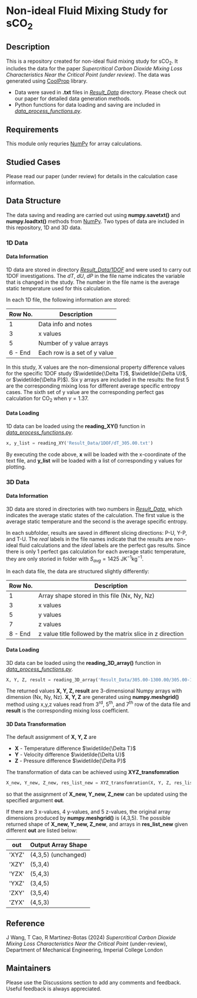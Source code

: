 # Non-ideal Fluid Mixing Study for $\textrm{sCO}_2$

## Description

This is a repository created for non-ideal fluid mixing study for $\textrm{sCO}_2$. It includes the data for the paper *Supercritical Carbon Dioxide Mixing Loss Characteristics Near the Critical Point (under review)*. The data was generated using [CoolProp](https://github.com/CoolProp/CoolProp) library.

- Data were saved in **.txt** files in [*Result_Data*](Result_Data) directory. Please check out our paper for detailed data generation methods.
- Python functions for data loading and saving are included in [*data_process_functions.py*](data_process_functions.py).

## Requirements

This module only requries [NumPy](https://numpy.org/) for array calculations.

## Studied Cases

Please read our paper (under review) for details in the calculation case information.

## Data Structure

The data saving and reading are carried out using **numpy.savetxt()** and **numpy.loadtxt()** methods from [NumPy](https://numpy.org/). Two types of data are included in this repository, 1D and 3D data.

### 1D Data

#### Data Information

1D data are stored in directory [*Result_Data/1DOF*](Result_Data/1DOF) and were used to carry out 1DOF investigations. The *dT*, *dU*, *dP* in the file name indicates the variable that is changed in the study. The number in the file name is the average static temperature used for this calculation.

In each 1D file, the following information are stored:

| Row No.     | Description                   |
| -----       | -----------                   |
| 1           | Data info and notes           |
| 3           | x values                      |
| 5           | Number of y value arrays      |
| 6 - End     | Each row is a set of y value  |

In this study, X values are the non-dimensional property difference values for the specific 1DOF study ($\widetilde{\Delta T}$, $\widetilde{\Delta U}$, or $\widetilde{\Delta P}$). Six y arrays are included in the results: the first 5 are the corresponding mixing loss for different average specific entropy cases. The sixth set of y value are the corresponding perfect gas calculation for $\textrm{CO}_2$ when $\gamma=1.37$. 

#### Data Loading

1D data can be loaded using the **reading_XY()** function in [*data_process_functions.py*](data_process_functions.py). 

```python
x, y_list = reading_XY('Result_Data/1DOF/dT_305.00.txt')
```

By executing the code above, **x** will be loaded with the x-coordinate of the text file, and **y_list** will be loaded with a list of corresponding y values for plotting.

### 3D Data

#### Data Information

3D data are stored in directories with two numbers in [*Result_Data*](Result_Data), which indicates the average static states of the calculation. The first value is the average static temperature and the second is the average specific entropy.

In each subfolder, results are saved in different slicing directions: P-U, Y-P, and T-U. The *real* labels in the file names indicate that the results are non-ideal fluid calculations and the *ideal* labels are the perfect gas results. Since there is only 1 perfect gas calculation for each average static temperature, they are only storied in folder with $S_{avg}=1425$ $\textrm{JK}^{-1}\textrm{kg}^{-1}$.

In each data file, the data are structured slightly differently:

| Row No.     | Description                     |
| -----       | -----------                     |
| 1           | Array shape stored in this file (Nx, Ny, Nz) |
| 3           | x values                        |
| 5           | y values                        |
| 7           | z values                        |
| 8 - End     | z value title followed by the matrix slice in z direction|

#### Data Loading

3D data can be loaded using the **reading_3D_array()** function in [*data_process_functions.py*](data_process_functions.py). 

```python
X, Y, Z, result = reading_3D_array('Result_Data/305.00-1300.00/305.00-1300.00-realTU.txt')
```

The returned values **X, Y, Z, result** are 3-dimensional Numpy arrays with dimension (Nx, Ny, Nz). **X, Y, Z** are generated using **numpy.meshgrid()** method using x,y,z values read from $3^{\textrm{rd}}$, $5^{\textrm{th}}$, and $7^{\textrm{th}}$ row of the data file and **result** is the corresponding mixing loss coefficient.

#### 3D Data Transformation

The default assignment of **X, Y, Z** are 

- **X** - Temperature difference $\widetilde{\Delta T}$
- **Y** - Velocity difference $\widetilde{\Delta U}$
- **Z** - Pressure difference $\widetilde{\Delta P}$

The transformation of data can be achieved using **XYZ_transfomration**

```python
X_new, Y_new, Z_new, res_list_new = XYZ_transfomration(X, Y, Z, res_list, out = 'XZY')
```

so that the assignment of **X_new, Y_new, Z_new** can be updated using the specified argument **out**.

If there are 3 x-values, 4 y-values, and 5 z-values, the original array dimensions produced by **numpy.meshgrid()** is (4,3,5). The possible returned shape of **X_new, Y_new, Z_new**, and arrays in **res_list_new** given different **out** are listed below:

| **out**     | Output Array Shape  |
| -----       | -----------         |
| 'XYZ'       | (4,3,5) (unchanged) |
| 'XZY'       | (5,3,4)             |
| 'YZX'       | (5,4,3)             |
| 'YXZ'       | (3,4,5)             |
| 'ZXY'       | (3,5,4)             |
| 'ZYX'       | (4,5,3)             |



## Reference

J Wang, T Cao, R Martinez-Botas (2024) *Supercritical Carbon Dioxide Mixing Loss Characteristics Near the Critical Point* (under-review), Department of Mechanical Engineering, Imperial College London


## Maintainers

Please use the Discussions section to add any comments and feedback. Useful feedback is always appreciated.
